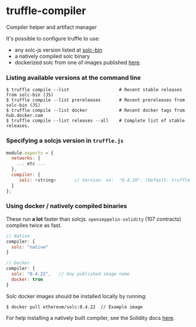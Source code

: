 # truffle-compiler
Compiler helper and artifact manager

It's possible to configure truffle to use:
+ any solc-js version listed at [solc-bin](http://solc-bin.ethereum.org/bin/list.json)
+ a natively compiled solc binary
+ dockerized solc from one of images published [here](https://hub.docker.com/r/ethereum/solc/tags/).

### Listing available versions at the command line
```shell
$ truffle compile --list                   # Recent stable releases from solc-bin (JS)
$ truffle compile --list prereleases       # Recent prereleases from solc-bin (JS)
$ truffle compile --list docker            # Recent docker tags from hub.docker.com
$ truffle compile --list releases --all    # Complete list of stable releases.
```

### Specifying a solcjs version in `truffle.js`
```javascript
module.exports = {
  networks: {
    ... etc ...
  },
  compiler: {
     solc: <string>       // Version. ex:  "0.4.20". (Default: truffle's installed solc)
  }
};
```

### Using docker / natively compiled binaries

These run **a lot** faster than solcjs. `openzeppelin-solidity` (107 contracts) compiles twice as fast.

```javascript
// Native
compiler: {
  solc: "native"
}

// Docker
compiler: {
  solc: "0.4.22",   // Any published image name
  docker: true
}
```

Solc docker images should be installed locally by running:
```shell
$ docker pull ethereum/solc:0.4.22  // Example image
```

For help installing a natively built compiler, see the Solidity docs [here](https://solidity.readthedocs.io/en/v0.4.23/installing-solidity.html#binary-packages).